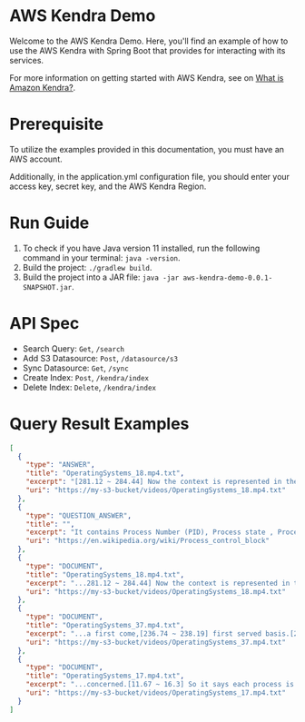 # AWS Kendra Demo
Welcome to the AWS Kendra Demo. Here, you'll find an example of how to use the AWS Kendra with Spring Boot that provides for interacting with its services.

For more information on getting started with AWS Kendra, see on [What is Amazon Kendra?](https://docs.aws.amazon.com/kendra/latest/dg/what-is-kendra.html).



# Prerequisite
To utilize the examples provided in this documentation, you must have an AWS account.

Additionally, in the application.yml configuration file, you should enter your access key, secret key, and the AWS Kendra Region.


# Run Guide
1. To check if you have Java version 11 installed, run the following command in your terminal: `java -version`. 
2. Build the project: `./gradlew build`.
3. Build the project into a JAR file: `java -jar aws-kendra-demo-0.0.1-SNAPSHOT.jar`.

# API Spec
- Search Query: `Get`, `/search`
- Add S3 Datasource: `Post`, `/datasource/s3`
- Sync Datasource: `Get`, `/sync`
- Create Index: `Post`, `/kendra/index`
- Delete Index: `Delete`, `/kendra/index`

# Query Result Examples
```json
[
  {
    "type": "ANSWER",
    "title": "OperatingSystems_18.mp4.txt",
    "excerpt": "[281.12 ~ 284.44] Now the context is represented in the PCB of the process.[284.45 ~ 289.44] Now PCB stands for process control block which we studied in the previous lecture and we [289.44 ~ 294.07] saw what are the things we have in a process control block that represents a particular process.[294",
    "uri": "https://my-s3-bucket/videos/OperatingSystems_18.mp4.txt"
  },
  {
    "type": "QUESTION_ANSWER",
    "title": "",
    "excerpt": "It contains Process Number (PID), Process state , Process scheduling state, Process structuring information, Interprocess communication information, Program Counter (PC), CPU Registers, CPU Scheduling Information,Memory Management Information,  Accounting Information",
    "uri": "https://en.wikipedia.org/wiki/Process_control_block"
  },
  {
    "type": "DOCUMENT",
    "title": "OperatingSystems_18.mp4.txt",
    "excerpt": "...281.12 ~ 284.44] Now the context is represented in the PCB of the process.[284.45 ~ 289.44] Now PCB stands for process control block which we studied in the previous lecture and we [289.44 ~ 294.07] saw what are the things we have in a process...",
    "uri": "https://my-s3-bucket/videos/OperatingSystems_18.mp4.txt"
  },
  {
    "type": "DOCUMENT",
    "title": "OperatingSystems_37.mp4.txt",
    "excerpt": "...a first come,[236.74 ~ 238.19] first served basis.[238.5 ~ 242.24] So what happens is when a process enters the ridicu,[242.25 ~ 245.57] it's PCB is linked onto the tail of the Q.[245.58 ~ 249.12] So we have studied about the different state that the process can be in.[249.3 ~ 252.69...",
    "uri": "https://my-s3-bucket/videos/OperatingSystems_37.mp4.txt"
  },
  {
    "type": "DOCUMENT",
    "title": "OperatingSystems_17.mp4.txt",
    "excerpt": "...concerned.[11.67 ~ 16.3] So it says each process is represented in the operating system by a [16.3 ~ 19.43] process controlled blog abbreviated as PCB,[19.7 ~ 22.27] and it is also called a task control blog...",
    "uri": "https://my-s3-bucket/videos/OperatingSystems_17.mp4.txt"
  }
]
```